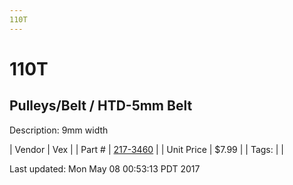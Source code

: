```yaml
---
110T
---
```


# 110T
## Pulleys/Belt / HTD-5mm Belt
Description: 	9mm width 

| Vendor | Vex | 
| Part # | [217-3460](http://www.vexrobotics.com/vexpro/motion/belts-and-pulleys/htdbelts9.html) | 
| Unit Price | $7.99 | 
| Tags: |  | 

Last updated: Mon May 08 00:53:13 PDT 2017